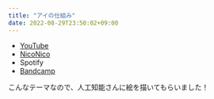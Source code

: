 ```yaml
---
title: "アイの仕組み"
date: 2022-08-29T23:50:02+09:00
---
```


- [YouTube](https://www.youtube.com/watch?Jd7suaUtxzE)
- [NicoNico](https://nico.ms/sm41002860)
- Spotify
- [Bandcamp](https://mikirihasshap.bandcamp.com/track/--208)

こんなテーマなので、人工知能さんに絵を描いてもらいました！